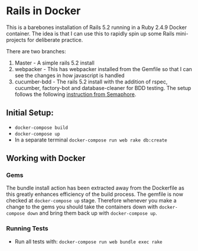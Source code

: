 # Rails in Docker

This is a barebones installation of Rails 5.2 running in a Ruby 2.4.9 Docker container.
The idea is that I can use this to rapidly spin up some Rails mini-projects for deliberate practice.

There are two branches:

1. Master - A simple rails 5.2 install
2. webpacker - This has webpacker installed from the Gemfile so that I can see the changes in how javascript is handled
3. cucumber-bdd - The rails 5.2 install with the addition of rspec, cucumber, factory-bot and database-cleaner for BDD testing. The setup follows the following [instruction from Semaphore](https://semaphoreci.com/community/tutorials/setting-up-a-bdd-stack-on-a-rails-5-application).

## Initial Setup:

- `docker-compose build`
- `docker-compose up`
- In a separate terminal `docker-compose run web rake db:create`

## Working with Docker

### Gems

The bundle install action has been extracted away from the Dockerfile as this greatly enhances efficiency of the build process. The gemfile is now checked at `docker-compose up` stage. Therefore whenever you make a change to the gems you should take the containers down with `docker-compose down` and bring them back up with `docker-compose up`.

### Running Tests

- Run all tests with: `docker-compose run web bundle exec rake`
